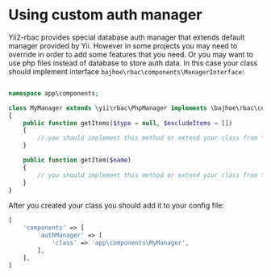 Using custom auth manager
=========================

Yii2-rbac provides special database auth manager that extends default manager provided by Yii. However in some projects
you may need to override in order to add some features that you need. Or you may want to use php files instead of database
to store auth data. In this case your class should implement interface `bajhoe\rbac\components\ManagerInterface`:

```php

namespace app\components;

class MyManager extends \yii\rbac\PhpManager implements \bajhoe\rbac\components\ManagerInterface
{
    public function getItems($type = null, $excludeItems = [])
    {
        // you should implement this method or extend your class from \bajhoe\rbac\components\DbManager
    }

    public function getItem($name)
    {
        // you should implement this method or extend your class from \bajhoe\rbac\components\DbManager
    }
}
```

After you created your class you should add it to your config file:

```php
[
    'components' => [
        'authManager' => [
            'class' => 'app\components\MyManager',
        ],
    ],
]
```
